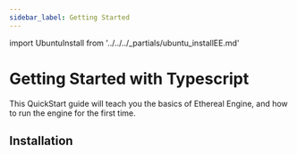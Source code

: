 ```yaml
---
sidebar_label: Getting Started
---
```

import UbuntuInstall from '../../../_partials/ubuntu_installEE.md'

# Getting Started with Typescript
This QuickStart guide will teach you the basics of Ethereal Engine, and how to run the engine for the first time.  

## Installation
<UbuntuInstall />

